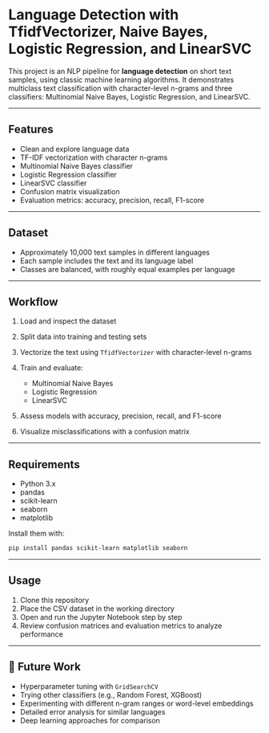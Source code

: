 # Language Detection with TfidfVectorizer, Naive Bayes, Logistic Regression, and LinearSVC

This project is an NLP pipeline for **language detection** on short text samples, using classic machine learning algorithms. It demonstrates multiclass text classification with character-level n-grams and three classifiers: Multinomial Naive Bayes, Logistic Regression, and LinearSVC.

---

## Features

* Clean and explore language data
* TF-IDF vectorization with character n-grams
* Multinomial Naive Bayes classifier
* Logistic Regression classifier
* LinearSVC classifier
* Confusion matrix visualization
* Evaluation metrics: accuracy, precision, recall, F1-score

---

## Dataset

* Approximately 10,000 text samples in different languages
* Each sample includes the text and its language label
* Classes are balanced, with roughly equal examples per language

---

## Workflow

1. Load and inspect the dataset
2. Split data into training and testing sets
3. Vectorize the text using `TfidfVectorizer` with character-level n-grams
4. Train and evaluate:

   * Multinomial Naive Bayes
   * Logistic Regression
   * LinearSVC
5. Assess models with accuracy, precision, recall, and F1-score
6. Visualize misclassifications with a confusion matrix

---

## Requirements

* Python 3.x
* pandas
* scikit-learn
* seaborn
* matplotlib

Install them with:

```bash
pip install pandas scikit-learn matplotlib seaborn
```

---

## Usage

1. Clone this repository
2. Place the CSV dataset in the working directory
3. Open and run the Jupyter Notebook step by step
4. Review confusion matrices and evaluation metrics to analyze performance

---

## 🔮 Future Work

* Hyperparameter tuning with `GridSearchCV`
* Trying other classifiers (e.g., Random Forest, XGBoost)
* Experimenting with different n-gram ranges or word-level embeddings
* Detailed error analysis for similar languages
* Deep learning approaches for comparison

